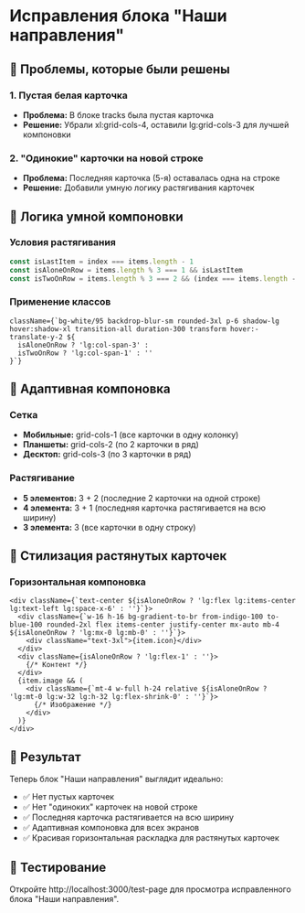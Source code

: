 # Исправления блока "Наши направления"

## 🎯 Проблемы, которые были решены

### 1. Пустая белая карточка
- **Проблема:** В блоке tracks была пустая карточка
- **Решение:** Убрали xl:grid-cols-4, оставили lg:grid-cols-3 для лучшей компоновки

### 2. "Одинокие" карточки на новой строке
- **Проблема:** Последняя карточка (5-я) оставалась одна на строке
- **Решение:** Добавили умную логику растягивания карточек

## 🧠 Логика умной компоновки

### Условия растягивания
```typescript
const isLastItem = index === items.length - 1
const isAloneOnRow = items.length % 3 === 1 && isLastItem
const isTwoOnRow = items.length % 3 === 2 && (index === items.length - 2 || index === items.length - 1)
```

### Применение классов
```tsx
className={`bg-white/95 backdrop-blur-sm rounded-3xl p-6 shadow-lg hover:shadow-xl transition-all duration-300 transform hover:-translate-y-2 ${
  isAloneOnRow ? 'lg:col-span-3' : 
  isTwoOnRow ? 'lg:col-span-1' : ''
}`}
```

## 📱 Адаптивная компоновка

### Сетка
- **Мобильные:** grid-cols-1 (все карточки в одну колонку)
- **Планшеты:** grid-cols-2 (по 2 карточки в ряд)
- **Десктоп:** grid-cols-3 (по 3 карточки в ряд)

### Растягивание
- **5 элементов:** 3 + 2 (последние 2 карточки на одной строке)
- **4 элемента:** 3 + 1 (последняя карточка растягивается на всю ширину)
- **3 элемента:** 3 (все карточки в одну строку)

## 🎨 Стилизация растянутых карточек

### Горизонтальная компоновка
```tsx
<div className={`text-center ${isAloneOnRow ? 'lg:flex lg:items-center lg:text-left lg:space-x-6' : ''}`}>
  <div className={`w-16 h-16 bg-gradient-to-br from-indigo-100 to-blue-100 rounded-2xl flex items-center justify-center mx-auto mb-4 ${isAloneOnRow ? 'lg:mx-0 lg:mb-0' : ''}`}>
    <div className="text-3xl">{item.icon}</div>
  </div>
  <div className={isAloneOnRow ? 'lg:flex-1' : ''}>
    {/* Контент */}
  </div>
  {item.image && (
    <div className={`mt-4 w-full h-24 relative ${isAloneOnRow ? 'lg:mt-0 lg:w-32 lg:h-32 lg:flex-shrink-0' : ''}`}>
      {/* Изображение */}
    </div>
  )}
</div>
```

## 🚀 Результат

Теперь блок "Наши направления" выглядит идеально:
- ✅ Нет пустых карточек
- ✅ Нет "одиноких" карточек на новой строке
- ✅ Последняя карточка растягивается на всю ширину
- ✅ Адаптивная компоновка для всех экранов
- ✅ Красивая горизонтальная раскладка для растянутых карточек

## 🔗 Тестирование

Откройте http://localhost:3000/test-page для просмотра исправленного блока "Наши направления".
